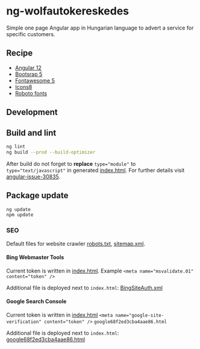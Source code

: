 # ng-wolfautokereskedes
Simple one page Angular app in Hungarian language to advert a service for specific customers.
## Recipe
- [Angular 12](https://angular.io)
- [Bootsrap 5](https://getbootstrap.com)
- [Fontawesome 5](https://fontawesome.com)
- [Icons8](https://icons8.com)
- [Roboto fonts](https://fonts.google.com/specimen/Roboto)

## Development
## Build and lint
```bash
ng lint
ng build --prod --build-optimizer
```

After build do not forget to **replace** `type="module"` to `type="text/javascript"` in generated [index.html](dist/wolfautokereskedes/index.html).
For further details visit [angular-issue-30835](https://github.com/angular/angular/issues/30835).
## Package update
```bash
ng update
npm update
```

### SEO
Default files for website crawler [robots.txt](src/seo/robots.txt), [sitemap.xml](src/seo/sitemap.xml).
#### Bing Webmaster Tools
Current token is written in [index.html](src/index.html). Example `<meta name="msvalidate.01" content="token" />`

Additional file is deployed next to `index.html`: [BingSiteAuth.xml](src/seo/BingSiteAuth.xml)
#### Google Search Console
Current token is written in [index.html](src/index.html) `<meta name="google-site-verification" content="token" />` `google68f2ed3cba4aae86.html`

Additional file is deployed next to `index.html`: [google68f2ed3cba4aae86.html](src/seo/google68f2ed3cba4aae86.html)
